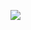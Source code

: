 <a href="https://dashboard.heroku.com/new?button-url=https://github.com/karaminarank/userboott&template=https://github.com/mikeel-ye/Darenultra"><img src="https://www.herokucdn.com/deploy/button.svg"></a>
</div>
